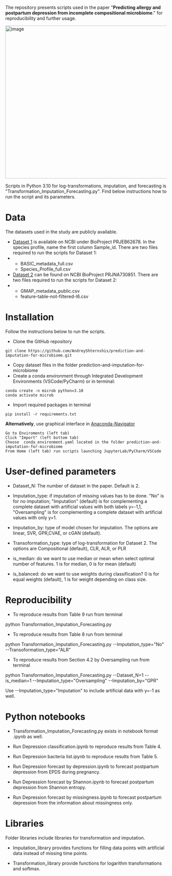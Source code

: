 The repository presents scripts used in the paper "**Predicting allergy and postpartum depression from incomplete compositional microbiome**." for reproducibility and further usage.


<img width="1304" height="476" alt="image" src="https://github.com/user-attachments/assets/f6cb7fac-4ff7-4011-80b7-7f7ca509dd21" />


Scripts in Python 3.10 for log-transformations, imputation, and forecasting is "Transformation_Imputation_Forecasting.py". Find below instructions how to run the script and its parameters.

# Data

The datasets used in the study are publicly available.

- [Dataset 1](https://www.ncbi.nlm.nih.gov/bioproject/?term=PRJEB62678) is available on NCBI under BioProject PRJEB62678. In the species profile, name the first column Sample_id. There are two files required to run the scripts for Dataset 1:
-  - BASIC_metadata_full.csv
   - Species_Profile_full.csv
- [Dataset 2](https://www.ncbi.nlm.nih.gov/bioproject/?term=PRJNA730851) can be found on NCBI BioProject PRJNA730851. There are two files required to run the scripts for Dataset 2:
- - GMAP_metadata_public.csv
  - feature-table-not-filtered-l6.csv

# Installation
Follow the instructions below to run the scripts.

- Clone the GitHub repository
```
git clone https://github.com/AndreyShternshis/prediction-and-imputation-for-microbiome.git
```
- Copy dataset files in the folder prediction-and-imputation-for-microbiome
- Create a conda environment through Integrated Development Environments (VSCode/PyCharm) or in terminal:
```
conda create -n microb python=3.10
conda activate microb
```
- Import required packages in terminal

```
pip install -r requirements.txt
```

**Alternatively**, use graphical interface in [Anaconda-Navigator](https://www.anaconda.com/products/navigator)

```
Go to Enviroments (left tab)
Click "Import" (left bottom tab)
Choose  conda_environment.yaml located in the folder prediction-and-imputation-for-microbiome
From Home (left tab) run scripts launching JupyterLab/PyCharm/VSCode
```

# User-defined parameters

- Dataset_N: The number of dataset in the paper. Default is 2.

- Imputation_type: if imputation of missing values has to be done. "No" is for no imputation; "Imputation" (default) is for complementing a complete dataset with artificial values with both labels y=-1,1, "Oversampling" is for complementing a complete dataset with artificial values with only y=1.

- Imputation_by: type of model chosen for imputation. The options are linear, SVR, GPR,CVAE, or cGAN (default).

- Transoformation_type: type of log-transformation for Dataset 2. The options are Compositional (default), CLR, ALR, or PLR

- is_median: do we want to use median or mean when select optimal number of features. 1 is for median, 0 is for mean (default)

- is_balanced: do we want to use weights during classification? 0 is for equal weights (default), 1 is for weight depending on class size.


# Reproducibility

- To reproduce results from Table 9 run from terminal 

python Transformation_Imputation_Forecasting.py

- To reproduce results from Table 8 run from terminal

python Transformation_Imputation_Forecasting.py --Imputation_type="No" --Transoformation_type="ALR"

- To reproduce results from Section 4.2 by Oversampling run from terminal

python Transformation_Imputation_Forecasting.py --Dataset_N=1 --is_median=1 --Imputation_type="Oversampling" --Imputation_by="GPR"

Use --Imputation_type="Imputation" to include artificial data with y=-1 as well.

# Python notebooks

- Transformation_Imputation_Forecasting.py exists in notebook format .ipynb as well.

- Run Depression classification.ipynb to reproduce results from Table 4.

- Run Depression bacteria list.ipynb to reproduce results from Table 5.

- Run Depression forecast by depression.ipynb to forecast postpartum depression from EPDS during pregnancy.

- Run Depression forecast by Shannon.ipynb to forecast postpartum depression from Shannon entropy.

- Run Depression forecast by missingness.ipynb to forecast postpartum depression from the information about missingness only.

# Libraries

Folder libraries include libraries for transformation and imputation.

- Imputation_library provides functions for filling data points with artificial data instead of missing  time points.

- Transformation_library provide functions for logarithm transformations and softmax.



